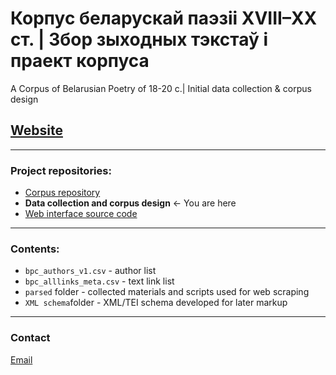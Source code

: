# Корпус беларускай паэзіі XVIII–XX ст. | Збор зыходных тэкстаў і праект корпуса
A Corpus of Belarusian Poetry of 18-20 c.| Initial data collection & corpus design

## [Website](https://bpc.knem.cc)

-----

### Project repositories:
- [Corpus repository](https://github.com/k-nem/bpcorpus)
- __Data collection and corpus design__ <- You are here
- [Web interface source code](https://github.com/k-nem/bpcorpus-app)

-----

### Contents:
- `bpc_authors_v1.csv` - author list
- `bpc_alllinks_meta.csv` - text link list
- `parsed` folder - collected materials and scripts used for web scraping
- `XML schema`folder - XML/TEI schema developed for later markup

-----

### Contact
[Email](mailto:katy.nemkovich@gmail.com)
